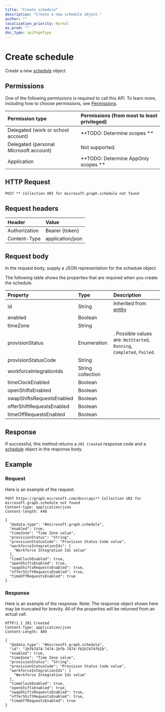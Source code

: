 ```yaml
---
title: "Create schedule"
description: "Create a new schedule object."
author: ""
localization_priority: Normal
ms.prod: ""
doc_type: apiPageType
---
```


# Create schedule

Create a new [schedule](../resources/schedule.md) object.

## Permissions
One of the following permissions is required to call this API. To learn more, including how to choose permissions, see [Permissions](/concepts/permissions-reference.md).

|Permission type|Permissions (from most to least privileged)|
|:---|:---|
|Delegated (work or school account)|**TODO: Determine scopes **|
|Delegated (personal Microsoft account)|Not supported.|
|Application|**TODO: Determine AppOnly scopes **|

## HTTP Request
<!-- {
  "blockType": "ignored"
}
-->
``` http
POST ** Collection URI for microsoft.graph.schedule not found
```

## Request headers
|Header|Value|
|:---|:---|
|Authorization|Bearer {token}|
|Content-Type|application/json|

## Request body
In the request body, supply a JSON representation for the schedule object.

The following table shows the properties that are required when you create the schedule.

|Property|Type|Description|
|:---|:---|:---|
|id|String| Inherited from [entity](../resources/entity.md)|
|enabled|Boolean||
|timeZone|String||
|provisionStatus|Enumeration|. Possible values are: `NotStarted`, `Running`, `Completed`, `Failed`.|
|provisionStatusCode|String||
|workforceIntegrationIds|String collection||
|timeClockEnabled|Boolean||
|openShiftsEnabled|Boolean||
|swapShiftsRequestsEnabled|Boolean||
|offerShiftRequestsEnabled|Boolean||
|timeOffRequestsEnabled|Boolean||



## Response
If successful, this method returns a `201 Created` response code and a [schedule](../resources/schedule.md) object in the response body.

## Example

### Request
Here is an example of the request.
<!-- {
  "blockType": "request",
  "name": "create_schedule_from_"
}
-->
``` http
POST https://graph.microsoft.com/docs\api** Collection URI for microsoft.graph.schedule not found
Content-type: application/json
Content-length: 440

{
  "@odata.type": "#microsoft.graph.schedule",
  "enabled": true,
  "timeZone": "Time Zone value",
  "provisionStatus": "String",
  "provisionStatusCode": "Provision Status Code value",
  "workforceIntegrationIds": [
    "Workforce Integration Ids value"
  ],
  "timeClockEnabled": true,
  "openShiftsEnabled": true,
  "swapShiftsRequestsEnabled": true,
  "offerShiftRequestsEnabled": true,
  "timeOffRequestsEnabled": true
}
```

### Response
Here is an example of the response. Note: The response object shown here may be truncated for brevity. All of the properties will be returned from an actual call.
<!-- {
  "blockType": "response",
  "truncated": true,
  "@odata.type": "microsoft.graph.schedule"
}
-->
``` http
HTTP/1.1 201 Created
Content-Type: application/json
Content-Length: 489

{
  "@odata.type": "#microsoft.graph.schedule",
  "id": "2bfb7474-7474-2bfb-7474-fb2b7474fb2b",
  "enabled": true,
  "timeZone": "Time Zone value",
  "provisionStatus": "String",
  "provisionStatusCode": "Provision Status Code value",
  "workforceIntegrationIds": [
    "Workforce Integration Ids value"
  ],
  "timeClockEnabled": true,
  "openShiftsEnabled": true,
  "swapShiftsRequestsEnabled": true,
  "offerShiftRequestsEnabled": true,
  "timeOffRequestsEnabled": true
}
```

